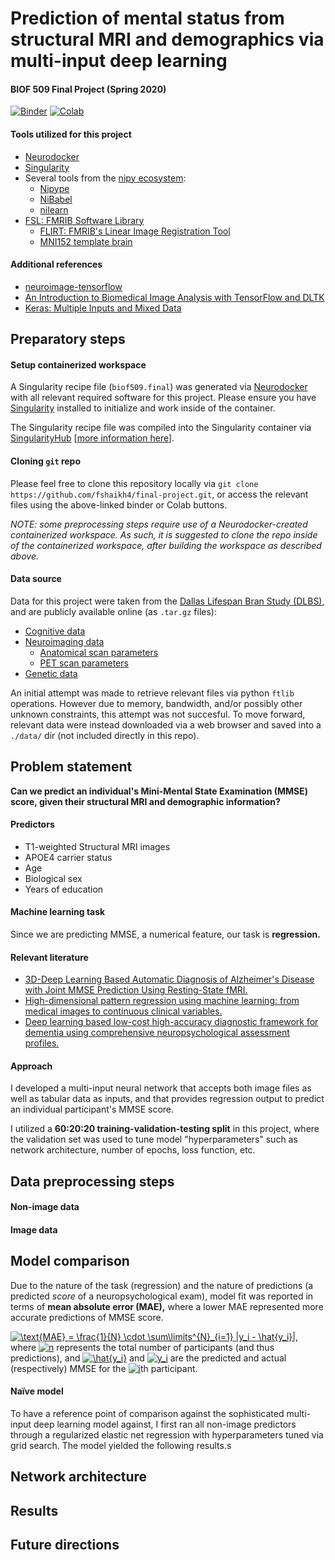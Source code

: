 # Prediction of mental status from structural MRI and demographics via multi-input deep learning
#### BIOF 509 Final Project (Spring 2020)

[![Binder](https://mybinder.org/badge_logo.svg)](https://mybinder.org/v2/gh/fshaikh4/final-project/master?filepath=final-project.ipynb)
[![Colab](https://colab.research.google.com/assets/colab-badge.svg)](https://colab.research.google.com/github/fshaikh4/final-project/blob/master/final-project.ipynb)

#### Tools utilized for this project

 - [Neurodocker](https://hub.docker.com/r/repronim/neurodocker/)
 - [Singularity](https://sylabs.io/about-us)
 - Several tools from the [nipy ecosystem](https://nipy.org/index.html#):
   - [Nipype](https://nipype.readthedocs.io/en/latest/)
   - [NiBabel](https://nipy.org/nibabel/)
   - [nilearn](https://nilearn.github.io/#)
 - [FSL: FMRIB Software Library](https://fsl.fmrib.ox.ac.uk/fsl/fslwiki)
   - [FLIRT: FMRIB's Linear Image Registration Tool](https://fsl.fmrib.ox.ac.uk/fsl/fslwiki/FLIRT)
   - [MNI152 template brain](https://fsl.fmrib.ox.ac.uk/fsl/fslwiki/Atlases)


#### Additional references

 - [neuroimage-tensorflow](https://github.com/corticometrics/neuroimage-tensorflow)
 - [An Introduction to Biomedical Image Analysis with TensorFlow and DLTK](https://blog.tensorflow.org/2018/07/an-introduction-to-biomedical-image-analysis-tensorflow-dltk.html)
 - [Keras: Multiple Inputs and Mixed Data](https://www.pyimagesearch.com/2019/02/04/keras-multiple-inputs-and-mixed-data/)

## Preparatory steps

#### Setup containerized workspace

A Singularity recipe file (`biof509.final`) was generated via [Neurodocker](https://hub.docker.com/r/repronim/neurodocker/) with all relevant required software for this project. Please ensure you have [Singularity](https://sylabs.io/about-us) installed to initialize and work inside of the container.

The Singularity recipe file was compiled into the Singularity container via [SingularityHub](https://singularityhub.org/) [[more information here](https://singularityhub.github.io/singularityhub-docs/docs/introduction)].

#### Cloning `git` repo

Please feel free to clone this repository locally via `git clone https://github.com/fshaikh4/final-project.git`, or access the relevant files using the above-linked binder or Colab buttons.

*NOTE: some preprocessing steps require use of a Neurodocker-created containerized workspace. As such, it is suggested to clone the repo inside of the containerized workspace, after building the workspace as described above.*

#### Data source

Data for this project were taken from the [Dallas Lifespan Bran Study (DLBS)](http://fcon_1000.projects.nitrc.org/indi/retro/dlbs.html), and are publicly available online (as `.tar.gz` files):
- [Cognitive data](ftp://www.nitrc.org/fcon_1000/htdocs/indi/retro/dlbs_content/dlbs_cogdata.tar.gz)
- [Neuroimaging data](ftp://www.nitrc.org/fcon_1000/htdocs/indi/retro/dlbs_content/dlbs_imaging.tar.gz)
   - [Anatomical scan parameters](ftp://www.nitrc.org/fcon_1000/htdocs/indi/retro/dlbs_content/dlbs_scan_params_anat.pdf)
   - [PET scan parameters](ftp://www.nitrc.org/fcon_1000/htdocs/indi/retro/dlbs_content/dlbs_scan_params_pet.pdf)
- [Genetic data](ftp://www.nitrc.org/fcon_1000/htdocs/indi/retro/dlbs_content/dlbs_genetics.tar.gz)

An initial attempt was made to retrieve relevant files via python `ftlib` operations. However due to memory, bandwidth, and/or possibly other unknown constraints, this attempt was not succesful. To move forward, relevant data were instead downloaded via a web browser and saved into a `./data/` dir (not included directly in this repo).

## Problem statement

**Can we predict an individual's Mini-Mental State Examination (MMSE) score, given their structural MRI and demographic information?**

#### Predictors
 - T1-weighted Structural MRI images
 - APOE4 carrier status
 - Age
 - Biological sex
 - Years of education

#### Machine learning task

 Since we are predicting MMSE, a numerical feature, our task is **regression.**
 
#### Relevant literature

 - [3D-Deep Learning Based Automatic Diagnosis of Alzheimer's Disease with Joint MMSE Prediction Using Resting-State fMRI.](https://doi.org/10.1007/s12021-019-09419-w)
 - [High-dimensional pattern regression using machine learning: from medical images to continuous clinical variables.](https://doi.org/10.1016/j.neuroimage.2009.12.092)
 - [Deep learning based low-cost high-accuracy diagnostic framework for dementia using comprehensive neuropsychological assessment profiles.](https://doi.org/10.1186/s12877-018-0915-z)

#### Approach

I developed a multi-input neural network that accepts both image files as well as tabular data as inputs, and that provides regression output to predict an individual participant's MMSE score.

I utilized a **60:20:20 training-validation-testing split** in this project, where the validation set was used to tune model "hyperparameters" such as network architecture, number of epochs, loss function, etc.

## Data preprocessing steps

#### Non-image data

#### Image data

## Model comparison

Due to the nature of the task (regression) and the nature of predictions (a predicted *score* of a neuropsychological exam), model fit was reported in terms of **mean absolute error (MAE),** where a lower MAE represented more accurate predictions of MMSE score.

<a href="https://www.codecogs.com/eqnedit.php?latex=\text{MAE}&space;=&space;\frac{1}{n}&space;\cdot&space;\sum\limits^{n}_{i=1}&space;|y_i&space;-&space;\hat{y_i}|" target="_blank"><img src="https://latex.codecogs.com/gif.latex?\text{MAE}&space;=&space;\frac{1}{n}&space;\cdot&space;\sum\limits^{n}_{i=1}&space;|y_i&space;-&space;\hat{y_i}|" title="\text{MAE} = \frac{1}{N} \cdot \sum\limits^{N}_{i=1} |y_i - \hat{y_i}|" /></a>, where <a href="https://www.codecogs.com/eqnedit.php?latex=n" target="_blank"><img src="https://latex.codecogs.com/gif.latex?n" title="n" /></a> represents the total number of participants (and thus predictions), and <a href="https://www.codecogs.com/eqnedit.php?latex=\hat{y_i}" target="_blank"><img src="https://latex.codecogs.com/gif.latex?\hat{y_i}" title="\hat{y_i}" /></a> and <a href="https://www.codecogs.com/eqnedit.php?latex=y_i" target="_blank"><img src="https://latex.codecogs.com/gif.latex?y_i" title="y_i" /></a>  are the predicted and actual (respectively) MMSE for the <a href="https://www.codecogs.com/eqnedit.php?latex=i" target="_blank"><img src="https://latex.codecogs.com/gif.latex?i" title="i" /></a>th participant.

#### Na&iuml;ve model

To have a reference point of comparison against the sophisticated multi-input deep learning model against, I first ran all non-image predictors through a regularized elastic net regression with hyperparameters tuned via grid search. The model yielded the following results.s

## Network architecture

## Results

## Future directions
